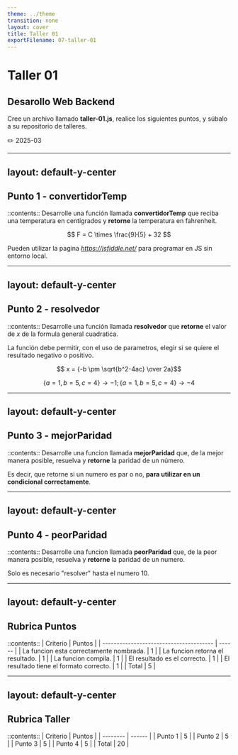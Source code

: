 ```yaml
---
theme: ../theme
transition: none
layout: cover
title: Taller 01
exportFilename: 07-taller-01
---
```



# Taller 01

## Desarollo Web Backend

Cree un archivo llamado **taller-01.js**, realice los siguientes puntos, y súbalo a su repositorio de talleres.

✏️ 2025-03

---
layout: default-y-center
---

## Punto 1 - convertidorTemp

::contents::
Desarrolle una función llamada **convertidorTemp** que reciba una temperatura en centigrados y **retorne** la temperatura en fahrenheit.

$$ F = C \times \frac{9}{5} + 32 $$

Pueden utilizar la pagina *https://jsfiddle.net/* para programar en JS sin entorno local.

---
layout: default-y-center
---

## Punto 2 - resolvedor

::contents::
Desarrolle una función llamada **resolvedor** que **retorne** el valor de $x$ de la formula general cuadratica.

La función debe permitir, con el uso de parametros, elegir si se quiere el resultado negativo o positivo.

$$ x = {-b \pm \sqrt{b^2-4ac} \over 2a}$$

$$\{a=1, b=5, c=4\} \rightarrow -1 ; \{a=1, b=5, c=4\} \rightarrow -4$$

---
layout: default-y-center
---

## Punto 3 - mejorParidad

::contents::
Desarrolle una funcion llamada **mejorParidad** que, de la mejor manera posible, resuelva y **retorne** la paridad de un número.

Es decir, que retorne si un numero es par o no, **para utilizar en un condicional correctamente**.

---
layout: default-y-center
---

## Punto 4 - peorParidad

::contents::
Desarrolle una funcion llamada **peorParidad** que, de la peor manera posible, resuelva y **retorne** la paridad de un numero.

Solo es necesario "resolver" hasta el numero 10.

---
layout: default-y-center
---

## Rubrica Puntos

::contents::
| Criterio                                | Puntos |
| --------------------------------------- | ------ |
| La funcion esta correctamente nombrada. | 1      |
| La funcion retorna el resultado.        | 1      |
| La funcion compila.                     | 1      |
| El resultado es el correcto.            | 1      |
| El resultado tiene el formato correcto. | 1      |
| Total                                   | 5      |

---
layout: default-y-center
---

## Rubrica Taller

::contents::
| Criterio | Puntos |
| -------- | ------ |
| Punto 1  | 5      |
| Punto 2  | 5      |
| Punto 3  | 5      |
| Punto 4  | 5      |
| Total    | 20     |
